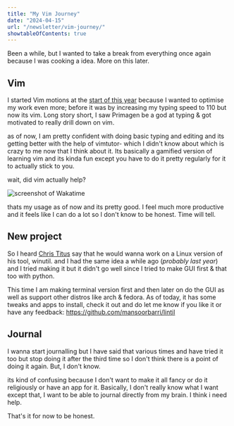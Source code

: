 ```yaml
---
title: "My Vim Journey"
date: "2024-04-15"
url: "/newsletter/vim-journey/"
showtableOfContents: true
---
```


Been a while, but I wanted to take a break from everything once again because I was cooking a idea. More on this later.

## Vim 
I started Vim motions at the [start of this year](https://mansoorbarri.com/newsletter/vim/) because I wanted to optimise my work even more; before it was by increasing my typing speed to 110 but now its vim. Long story short, I saw Primagen be a god at typing & got motivated to really drill down on vim. 

as of now, I am pretty confident with doing basic typing and editing  and its getting better with the help of vimtutor- which I didn't know about which is crazy to me now that I think about it. Its basically a gamified version of learning vim and its kinda fun except you have to do it pretty regularly for it to actually stick to you. 

wait, did vim actually help?

![screenshot of Wakatime](/img/newsletter/2024/vim-journey/coding-stats.png)

thats my usage as of now and its pretty good. I feel much more productive and it feels like I can do a lot so I don't know to be honest. Time will tell. 

## New project 
So I heard [Chris Titus](https://christitus.com) say that he would wanna work on a Linux version of his tool, winutil. and I had the same idea a while ago (*probably last year*) and I tried making it but it didn't go well since I tried to make GUI first & that too with python. 

This time I am making terminal version first and then later on do the GUI as well as support other distros like arch & fedora. As of today, it has some tweaks and apps to install, check it out and do let me know if you like it or have any feedback: https://github.com/mansoorbarri/lintil


## Journal 
I wanna start journalling but I have said that various times and have tried it too but stop doing it after the third time so I don't think there is a point of doing it again. But, I don't know.

its kind of confusing because I don't want to make it all fancy or do it religiously or have an app for it. Basically, I don't really know what I want except that, I want to be able to journal directly from my brain. I think i need help. 

That's it for now to be honest. 

